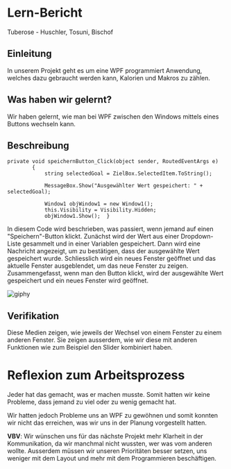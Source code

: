 # Lern-Bericht
Tuberose - Huschler, Tosuni, Bischof
## Einleitung

In unserem Projekt geht es um eine WPF programmiert Anwendung, welches dazu gebraucht werden kann, Kalorien und Makros zu zählen.

## Was haben wir gelernt?

Wir haben gelernt, wie man bei WPF zwischen den Windows mittels eines Buttons wechseln kann.

## Beschreibung


```
private void speichernButton_Click(object sender, RoutedEventArgs e)
        {
            string selectedGoal = ZielBox.SelectedItem.ToString();

            MessageBox.Show("Ausgewählter Wert gespeichert: " + selectedGoal);

            Window1 objWindow1 = new Window1();
            this.Visibility = Visibility.Hidden;
            objWindow1.Show();  }  
```
In diesem Code wird beschrieben, was passiert, wenn jemand auf einen "Speichern"-Button klickt.
Zunächst wird der Wert aus einer Dropdown-Liste gesammelt und in einer Variablen gespeichert. 
Dann wird eine Nachricht angezeigt, um zu bestätigen, dass der ausgewählte Wert gespeichert wurde. 
Schliesslich wird ein neues Fenster geöffnet und das aktuelle Fenster ausgeblendet, um das neue Fenster zu zeigen. Zusammengefasst, wenn man den Button klickt, 
wird der ausgewählte Wert gespeichert und ein neues Fenster wird geöffnet.     




![giphy](https://user-images.githubusercontent.com/111046337/230313509-ed1c14d6-bb06-4c02-a42c-89f2f76bfe44.gif)

      
        


## Verifikation

Diese Medien zeigen, wie jeweils der Wechsel von einem Fenster zu einem anderen Fenster. Sie zeigen ausserdem, wie wir diese mit anderen Funktionen 
wie zum Beispiel den Slider kombiniert haben.

# Reflexion zum Arbeitsprozess

Jeder hat das gemacht, was er machen musste. Somit hatten wir keine Probleme, dass jemand zu viel oder zu wenig gemacht hat.

Wir hatten jedoch Probleme uns an WPF zu gewöhnen und somit konnten wir nicht das erreichen, was wir uns in der Planung vorgestellt hatten.

**VBV**: Wir wünschen uns für das nächste Projekt mehr Klarheit in der Kommunikation, da wir manchmal nicht wussten, wer was vom anderen wollte.
Ausserdem müssen wir unseren Prioritäten besser setzen, uns weniger mit dem Layout und mehr mit dem Programmieren beschäftigen.
